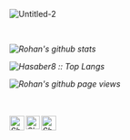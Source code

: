 
![Untitled-2](https://user-images.githubusercontent.com/43720061/126747127-ace186c8-de92-47d6-9f6a-acb7de62d7cb.png)


<p>
  <em>
<br>


![Rohan's github stats](https://github-readme-stats.vercel.app/api?username=Hasaber8&show_icons=true&title_color=fff&icon_color=79ff97&text_color=9f9f9f&bg_color=151515)

<p><img src="https://github-readme-stats.vercel.app/api/top-langs/?username=Hasaber8&langs_count=10&theme=dracula&layout=compact" alt="Hasaber8 :: Top Langs" /></p>


![Rohan's github page views](https://komarev.com/ghpvc/?username=Hasaber8)


<br>
<br>

  <a href="https://twitter.com/Hasaber8">
    <img align="left" alt="Shubhamdeep Jha | Twitter" width="26px" src="https://github.com/TheDudeThatCode/TheDudeThatCode/blob/master/Assets/Twitter.svg" />
  </a>
  <a href="https://www.instagram.com/Hasaber8/">
    <img align="left" alt="Shubhamdeep Jha | Instagram" width="24px" src="https://github.com/TheDudeThatCode/TheDudeThatCode/blob/master/Assets/Instagram.svg" />
  </a>
  <a href="mailto:rohanhasabe8@gmail.com">
    <img align="left" alt="Shubhamdeep Jha | Gmail" width="26px" src="https://github.com/TheDudeThatCode/TheDudeThatCode/blob/master/Assets/Gmail.svg" />
  </a>

<br><br><br><br>

<!-- Thanks to :- ⭐️ From [TheDudeThatCode](https://github.com/TheDudeThatCode) -->
